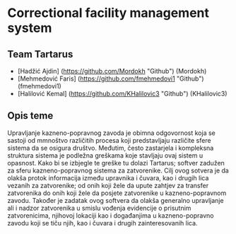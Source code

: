 # Correctional facility management system

## Team Tartarus
- [Hadžić Ajdin] (https://github.com/Mordokh "Github") (Mordokh)
- [Mehmedović Faris] (https://github.com/fmehmedovi1 "Github") (fmehmedovi1)
- [Halilović Kemal] (https://github.com/KHalilovic3 "Github") (KHalilovic3)

## Opis teme
Upravljanje kazneno-popravnog zavoda je obimna odgovornost koja se sastoji od mmnoštvo različitih procesa koji predstavljaju različite sfere sistema da se osigura društvo. Međutim, često zastarjela i kompleksna struktura sistema je podležna greškama koje stavljaju ovaj sistem u opasnost. Kako bi se izbjegle te greške tu dolazi Tartarus; softver zadužen za sferu kazneno-popravnog sistema za zatvorenike. Cilj ovog sotvera je da olakša protok informacija između upravnika i čuvara, kao i drugih lica vezanih za zatvorenike; od onih koji žele da upute zahtjev za transfer zatvorenika do onih koji žele da posjete zatvorenike u kazneno-popravnom zavodu. Također je zadatak ovog softvera da olakša generalno upravljanje ali i nadzor zatvorenika u smislu vođenja evidencije o prisutnim zatvorenicima, njihovoj lokaciji kao i događanjima u kazneno-popravno zavodu koji se tiču njih, kao i čuvara i drugih zainteresovanih lica. 
